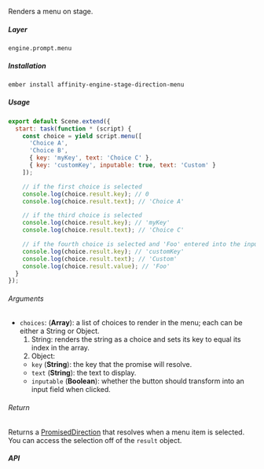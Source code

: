 Renders a menu on stage.

##### Layer

`engine.prompt.menu`

##### Installation

```bash
ember install affinity-engine-stage-direction-menu
```

##### Usage

```js
export default Scene.extend({
  start: task(function * (script) {
    const choice = yield script.menu([
      'Choice A',
      'Choice B',
      { key: 'myKey', text: 'Choice C' },
      { key: 'customKey', inputable: true, text: 'Custom' }
    ]);

    // if the first choice is selected
    console.log(choice.result.key); // 0
    console.log(choice.result.text); // 'Choice A'

    // if the third choice is selected
    console.log(choice.result.key); // 'myKey'
    console.log(choice.result.text); // 'Choice C'

    // if the fourth choice is selected and 'Foo' entered into the input field
    console.log(choice.result.key); // 'customKey'
    console.log(choice.result.text); // 'Custom'
    console.log(choice.result.value); // 'Foo'
  }
});
```

###### Arguments

* `choices`: (**Array**): a list of choices to render in the menu; each can be either a String or Object.
  1. String: renders the string as a choice and sets its key to equal its index in the array.
  2. Object:
    * `key` (**String**): the key that the promise will resolve.
    * `text` (**String**): the text to display.
    * `inputable` (**Boolean**): whether the button should transform into an input field when clicked.

###### Return

Returns a [PromisedDirection](/components/stage/directions#promised_direction) that resolves when a menu item is selected. You can access the selection off of the `result` object.

##### API
